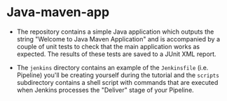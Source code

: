 # Java-maven-app 

- The repository contains a simple Java application which outputs the string "Welcome to Java Maven Application" and is accompanied by a couple of unit tests to check that the main application works as expected. The results of these tests are saved to a JUnit XML report.

- The `jenkins` directory contains an example of the `Jenkinsfile` (i.e. Pipeline)
you'll be creating yourself during the tutorial and the `scripts` subdirectory
contains a shell script with commands that are executed when Jenkins processes
the "Deliver" stage of your Pipeline.
